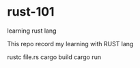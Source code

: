 # rust-101
learning rust lang

This repo record my learning with RUST lang

rustc file.rs
cargo build
cargo run

